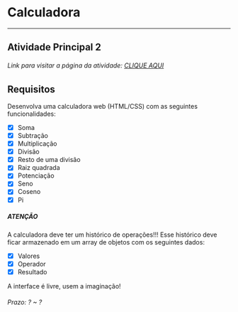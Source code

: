 # Calculadora

---

## Atividade Principal 2  

###### Link para visitar a página da atividade: [CLIQUE AQUI](https://giunossauro.github.io/iFood_Lets-Code_Sala-842/2_Logica-com-JavaScript/Projetos/02_Calculadora/calculadora.html)

## Requisitos

Desenvolva uma calculadora web (HTML/CSS) com as seguintes funcionalidades:  

- [x] Soma  
- [x] Subtração  
- [x] Multiplicação  
- [x] Divisão  
- [x] Resto de uma divisão  
- [x] Raiz quadrada  
- [x] Potenciação  
- [x] Seno  
- [x] Coseno  
- [x] Pi  

##### ATENÇÃO  
A calculadora deve ter um histórico de operações!!! Esse histórico deve ficar armazenado em um array de objetos com os seguintes dados:  

- [x] Valores  
- [x] Operador  
- [x] Resultado  

A interface é livre, usem a imaginação!  

###### Prazo: ? ~ ?  
